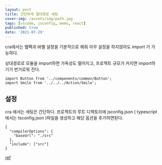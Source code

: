 ```yaml
---
layout: post
title: 간단하게 절대경로 세팅
cover-img: /assets/img/path.jpg
tags: [vscode, jsconfig, memo, react]
published: true
date: '2021-07-29'
---
```


cra에서는 웹팩과 바벨 설정을 기본적으로 해줘 아무 설정을 하지않아도 import 가 가능하다.  

상대경로로 모듈을 import하면 가독성도 떨어지고, 프로젝트 규모가 커지면 import하기가 번거로워 진다.

```
import Button from '../components/common/Button';
import Smile from '../../../Action/Smile';
```

## 설정

cra 에서는 세팅은 간단하다. 프로젝트의 루트 디렉토리에 jsconfig.json ( typescript에서는 tsconfig.json )파일을 생성하고 해당 옵션을 추가하면된다.

```
{
  "compilerOptions": {
    "baseUrl": "./src"
  },
  "include": ["src"]
}
```

[ref](https://create-react-app.dev/docs/importing-a-component/#absolute-imports)


